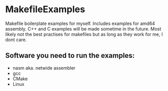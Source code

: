# MakefileExamples
Makefile boilerplate examples for myself. Includes examples for amd64 assembly. C++ and C examples will be made sometime in the future.
Most likely not the best practises for makefiles but as long as they work for me, I dont care.
## Software you need to run the examples:
- nasm aka. netwide assembler
- gcc
- CMake
- Linux
